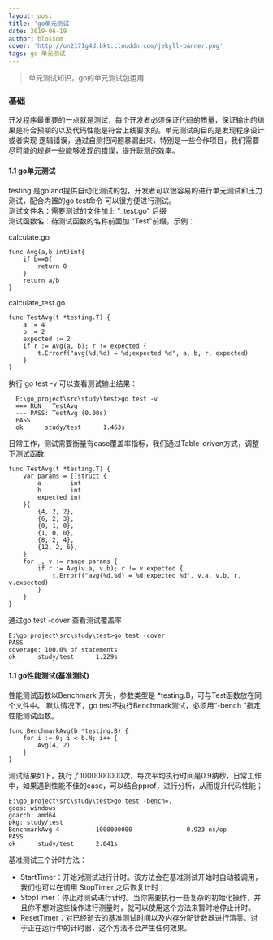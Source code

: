 ```yaml
---
layout: post
title: 'go单元测试'
date: 2019-06-19
author: blossom
cover: 'http://on2171g4d.bkt.clouddn.com/jekyll-banner.png'
tags: go 单元测试
---
```


> 单元测试知识，go的单元测试包运用

### 基础
开发程序最重要的一点就是测试，每个开发者必须保证代码的质量，保证输出的结果是符合预期的以及代码性能是符合上线要求的。单元测试的目的是发现程序设计或者实现
逻辑错误，通过自测把问题暴漏出来，特别是一些合作项目，我们需要尽可能的规避一些能够发现的错误，提升联测的效率。
#### 1.1 go单元测试
testing 是goland提供自动化测试的包，开发者可以很容易的进行单元测试和压力测试，配合内置的go test命令 可以很方便进行测试。<br>
测试文件名：需要测试的文件加上 "_test.go" 后缀<br>
测试函数名：待测试函数的名称前面加 "Test"前缀，示例：

calculate.go

    func Avg(a,b int)int{
    	if b==0{
    		return 0
    	}
    	return a/b
    }

calculate_test.go

    func TestAvg(t *testing.T) {
    	a := 4
    	b := 2
    	expected := 2
    	if r := Avg(a, b); r != expected {
    		t.Errorf("avg(%d,%d) = %d;expected %d", a, b, r, expected)
    	}
    }

执行 go test -v 可以查看测试输出结果：

      E:\go_project\src\study\test>go test -v
      === RUN   TestAvg
      --- PASS: TestAvg (0.00s)
      PASS
      ok      study/test      1.463s

日常工作，测试需要衡量有case覆盖率指标，我们通过Table-driven方式，调整下测试函数:
    
    func TestAvg(t *testing.T) {
    	var params = []struct {
    		a        int
    		b        int
    		expected int
    	}{
    		{4, 2, 2},
    		{6, 2, 3},
    		{0, 1, 0},
    		{1, 0, 0},
    		{8, 2, 4},
    		{12, 2, 6},
    	}
    	for _, v := range params {
    		if r := Avg(v.a, v.b); r != v.expected {
    			t.Errorf("avg(%d,%d) = %d;expected %d", v.a, v.b, r, v.expected)
    		}
    	}
    }
    
通过go test -cover 查看测试覆盖率
  
    E:\go_project\src\study\test>go test -cover
    PASS
    coverage: 100.0% of statements
    ok      study/test      1.229s

#### 1.1 go性能测试(基准测试)
性能测试函数以Benchmark 开头，参数类型是 *testing.B，可与Test函数放在同个文件中。
默认情况下，go test不执行Benchmark测试，必须用“-bench <pattern>”指定性能测试函数。
    
    func BenchmarkAvg(b *testing.B) {
    	for i := 0; i < b.N; i++ {
    		Avg(4, 2)
    	}
    }
测试结果如下，执行了1000000000次，每次平均执行时间是0.9纳秒，日常工作中，如果遇到性能不佳的case，可以结合pprof，进行分析，从而提升代码性能；

    E:\go_project\src\study\test>go test -bench=.
    goos: windows
    goarch: amd64
    pkg: study/test
    BenchmarkAvg-4          1000000000               0.923 ns/op
    PASS
    ok      study/test      2.041s

基准测试三个计时方法：
* StartTimer：开始对测试进行计时。该方法会在基准测试开始时自动被调用，我们也可以在调用 StopTimer 之后恢复计时；
* StopTimer：停止对测试进行计时。当你需要执行一些复杂的初始化操作，并且你不想对这些操作进行测量时，就可以使用这个方法来暂时地停止计时。
* ResetTimer：对已经逝去的基准测试时间以及内存分配计数器进行清零。对于正在运行中的计时器，这个方法不会产生任何效果。



